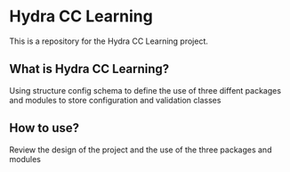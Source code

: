 # Hydra CC Learning

This is a repository for the Hydra CC Learning project.

## What is Hydra CC Learning?

Using structure config schema to define the use of three diffent packages and modules to store configuration and validation classes

## How to use?

Review the design of the project and the use of the three packages and modules
